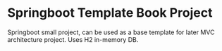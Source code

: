 # Springboot Template Book Project
Springboot small project, can be used as a base template for later MVC architecture project. Uses H2 in-memory DB.
